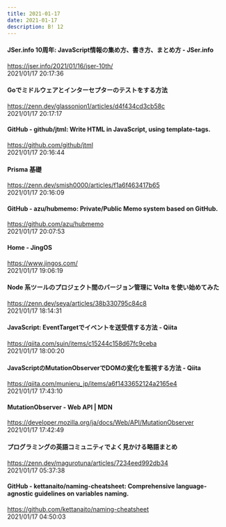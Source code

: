 ```yaml
---
title: 2021-01-17
date: 2021-01-17
description: B! 12
---
```


#### JSer.info 10周年: JavaScript情報の集め方、書き方、まとめ方 - JSer.info
https://jser.info/2021/01/16/jser-10th/<br>
2021/01/17 20:17:36<br>


#### Goでミドルウェアとインターセプターのテストをする方法
https://zenn.dev/glassonion1/articles/d4f434cd3cb58c<br>
2021/01/17 20:17:17<br>


#### GitHub - github/jtml: Write HTML in JavaScript, using template-tags.
https://github.com/github/jtml<br>
2021/01/17 20:16:44<br>


#### Prisma 基礎
https://zenn.dev/smish0000/articles/f1a6f463417b65<br>
2021/01/17 20:16:09<br>


#### GitHub - azu/hubmemo: Private/Public Memo system based on GitHub.
https://github.com/azu/hubmemo<br>
2021/01/17 20:07:53<br>


#### Home - JingOS
https://www.jingos.com/<br>
2021/01/17 19:06:19<br>


#### Node 系ツールのプロジェクト間のバージョン管理に Volta を使い始めてみた
https://zenn.dev/seya/articles/38b330795c84c8<br>
2021/01/17 18:14:31<br>


#### JavaScript: EventTargetでイベントを送受信する方法 - Qiita
https://qiita.com/suin/items/c15244c158d67fc9ceba<br>
2021/01/17 18:00:20<br>


#### JavaScriptのMutationObserverでDOMの変化を監視する方法 - Qiita
https://qiita.com/munieru_jp/items/a6f1433652124a2165e4<br>
2021/01/17 17:43:10<br>


#### MutationObserver - Web API | MDN
https://developer.mozilla.org/ja/docs/Web/API/MutationObserver<br>
2021/01/17 17:42:49<br>


#### プログラミングの英語コミュニティでよく見かける略語まとめ
https://zenn.dev/magurotuna/articles/7234eed992db34<br>
2021/01/17 05:37:38<br>


#### GitHub - kettanaito/naming-cheatsheet: Comprehensive language-agnostic guidelines on variables naming.
https://github.com/kettanaito/naming-cheatsheet<br>
2021/01/17 04:50:03<br>


